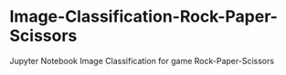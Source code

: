 # Image-Classification-Rock-Paper-Scissors
Jupyter Notebook Image Classification for game Rock-Paper-Scissors
